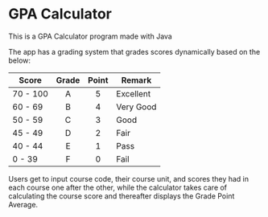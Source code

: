 # GPA Calculator
This is a GPA Calculator program made with Java 

The app has a grading system that grades scores dynamically based on the below:

| Score    | Grade   | Point  | Remark
| ---------| :---:   |  :---: |-------------
| 70 - 100 |   A     |  5     | Excellent
| 60 -  69 |   B     |  4     | Very Good
| 50 -  59 |   C     |  3     | Good
| 45 -  49 |   D     |  2     | Fair
| 40 -  44 |   E     |  1     | Pass
|  0 -  39 |   F     |  0     | Fail

Users get to input course code, their course unit, and scores they had in each course one after the other, while the calculator takes care of calculating the course score and thereafter displays the Grade Point Average.
